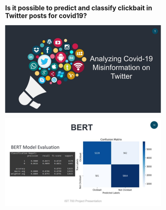 
## Is it possible to predict and classify clickbait in Twitter posts for covid19?


![Poster](https://github.com/juilee81/Machine-Learning---NLP---Text-Mining---Deep-Learning/blob/main/Misinformation%20in%20Tweets/intro.jpg)

![Poster](https://github.com/juilee81/Machine-Learning---NLP---Text-Mining---Deep-Learning/blob/main/Misinformation%20in%20Tweets/bert.jpg)
